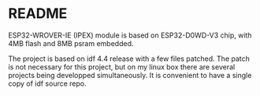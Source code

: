 # README

ESP32-WROVER-IE (IPEX) module is based on ESP32-D0WD-V3 chip, with 4MB flash 
and 8MB psram embedded. 

The project is based on idf 4.4 release with a few files patched. The patch
is not necessary for this project, but on my linux box there are several
projects being developped simultaneously. It is convenient to have a single
copy of idf source repo.
